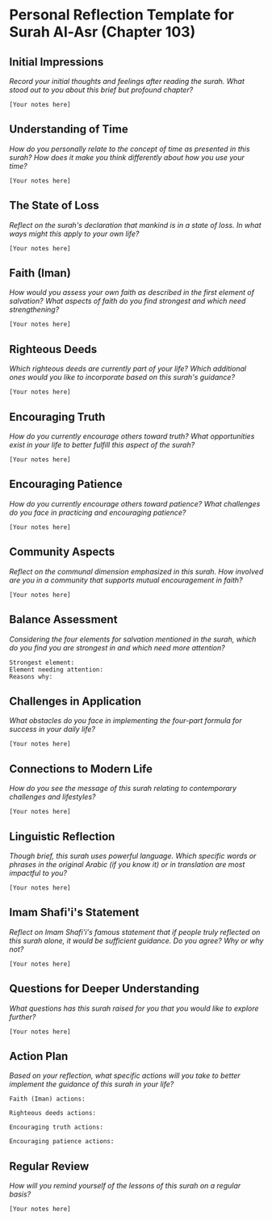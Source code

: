 # Personal Reflection Template for Surah Al-Asr (Chapter 103)

## Initial Impressions
*Record your initial thoughts and feelings after reading the surah. What stood out to you about this brief but profound chapter?*

```
[Your notes here]
```

## Understanding of Time
*How do you personally relate to the concept of time as presented in this surah? How does it make you think differently about how you use your time?*

```
[Your notes here]
```

## The State of Loss
*Reflect on the surah's declaration that mankind is in a state of loss. In what ways might this apply to your own life?*

```
[Your notes here]
```

## Faith (Iman)
*How would you assess your own faith as described in the first element of salvation? What aspects of faith do you find strongest and which need strengthening?*

```
[Your notes here]
```

## Righteous Deeds
*Which righteous deeds are currently part of your life? Which additional ones would you like to incorporate based on this surah's guidance?*

```
[Your notes here]
```

## Encouraging Truth
*How do you currently encourage others toward truth? What opportunities exist in your life to better fulfill this aspect of the surah?*

```
[Your notes here]
```

## Encouraging Patience
*How do you currently encourage others toward patience? What challenges do you face in practicing and encouraging patience?*

```
[Your notes here]
```

## Community Aspects
*Reflect on the communal dimension emphasized in this surah. How involved are you in a community that supports mutual encouragement in faith?*

```
[Your notes here]
```

## Balance Assessment
*Considering the four elements for salvation mentioned in the surah, which do you find you are strongest in and which need more attention?*

```
Strongest element:
Element needing attention:
Reasons why:
```

## Challenges in Application
*What obstacles do you face in implementing the four-part formula for success in your daily life?*

```
[Your notes here]
```

## Connections to Modern Life
*How do you see the message of this surah relating to contemporary challenges and lifestyles?*

```
[Your notes here]
```

## Linguistic Reflection
*Though brief, this surah uses powerful language. Which specific words or phrases in the original Arabic (if you know it) or in translation are most impactful to you?*

```
[Your notes here]
```

## Imam Shafi'i's Statement
*Reflect on Imam Shafi'i's famous statement that if people truly reflected on this surah alone, it would be sufficient guidance. Do you agree? Why or why not?*

```
[Your notes here]
```

## Questions for Deeper Understanding
*What questions has this surah raised for you that you would like to explore further?*

```
[Your notes here]
```

## Action Plan
*Based on your reflection, what specific actions will you take to better implement the guidance of this surah in your life?*

```
Faith (Iman) actions:

Righteous deeds actions:

Encouraging truth actions:

Encouraging patience actions:
```

## Regular Review
*How will you remind yourself of the lessons of this surah on a regular basis?*

```
[Your notes here]
```